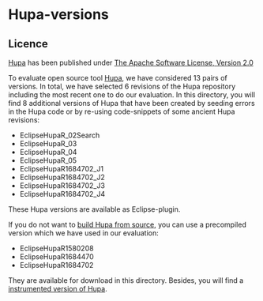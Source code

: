 # Hupa-versions

## Licence
[Hupa](http://james.apache.org/hupa/index.html) has been published under [The Apache Software License, Version 2.0](james.apache.org/hupa/license.html)

To evaluate open source tool [Hupa](http://james.apache.org/hupa/index.html), we have considered 13 pairs of versions. In total, we have selected 6 revisions of the Hupa repository including the most recent one to do our evaluation. In this directory, you will find 8 additional versions of Hupa that have been created by seeding errors in the Hupa code or by re-using code-snippets of some ancient Hupa revisions:
- EclipseHupaR_02Search
- EclipseHupaR_03
- EclipseHupaR_04
- EclipseHupaR_05
- EclipseHupaR1684702_J1
- EclipseHupaR1684702_J2
- EclipseHupaR1684702_J3
- EclipseHupaR1684702_J4

These Hupa versions are available as Eclipse-plugin.

If you do not want to [build Hupa from source](http://james.apache.org/hupa/building.html), you can use a precompiled version which we have used in our evaluation:
- EclipseHupaR1580208
- EclipseHupaR1684470
- EclipseHupaR1684702

They are available for download in this directory. Besides, you will find a [instrumented version of Hupa](instrumented/EclipseHupaR1684470).

